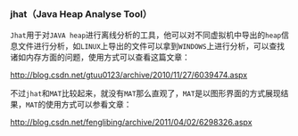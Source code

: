 ### jhat（Java Heap Analyse Tool）

`Jhat`用于对`JAVA heap`进行离线分析的工具，他可以对不同虚拟机中导出的`heap`信息文件进行分析，如`LINUX`上导出的文件可以拿到`WINDOWS`上进行分析，可以查找诸如内存方面的问题，使用方式可以查看这篇文章：

http://blog.csdn.net/gtuu0123/archive/2010/11/27/6039474.aspx

不过`jhat`和`MAT`比较起来，就没有`MAT`那么直观了，`MAT`是以图形界面的方式展现结果，`MAT`的使用方式可以参看文章：

http://blog.csdn.net/fenglibing/archive/2011/04/02/6298326.aspx